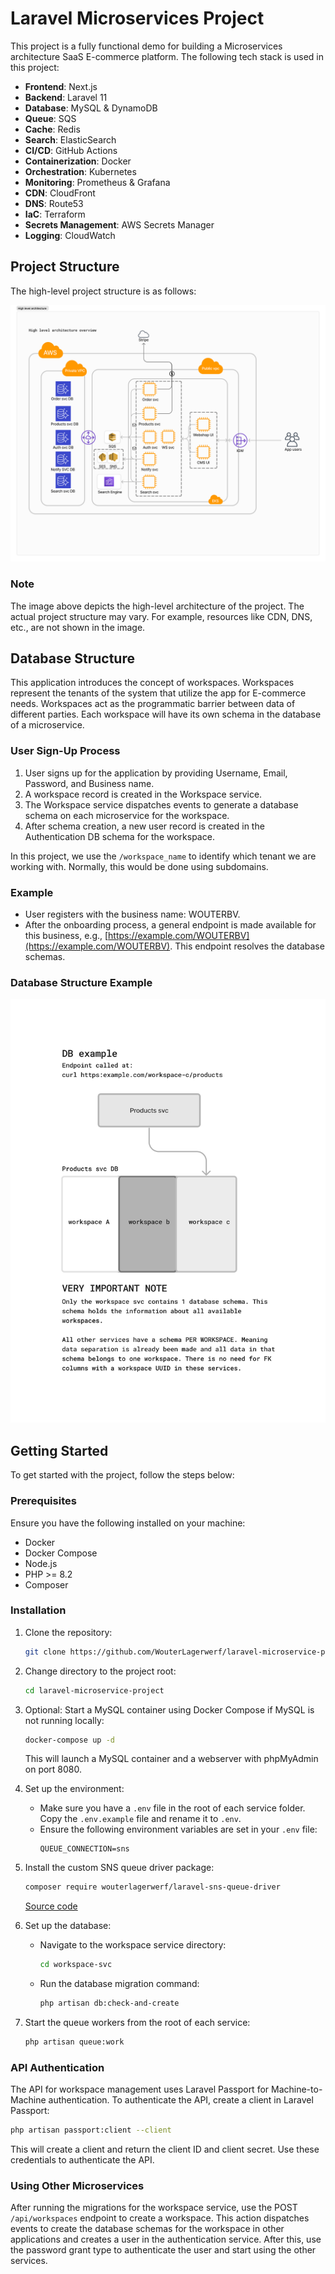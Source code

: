 # Laravel Microservices Project

This project is a fully functional demo for building a Microservices architecture SaaS E-commerce platform. The following tech stack is used in this project:

- **Frontend**: Next.js
- **Backend**: Laravel 11
- **Database**: MySQL & DynamoDB
- **Queue**: SQS
- **Cache**: Redis
- **Search**: ElasticSearch
- **CI/CD**: GitHub Actions
- **Containerization**: Docker
- **Orchestration**: Kubernetes
- **Monitoring**: Prometheus & Grafana
- **CDN**: CloudFront
- **DNS**: Route53
- **IaC**: Terraform
- **Secrets Management**: AWS Secrets Manager
- **Logging**: CloudWatch

## Project Structure

The high-level project structure is as follows:

![Project Architecture](architecture.png)

### Note

The image above depicts the high-level architecture of the project. The actual project structure may vary. For example, resources like CDN, DNS, etc., are not shown in the image.

## Database Structure

This application introduces the concept of workspaces. Workspaces represent the tenants of the system that utilize the app for E-commerce needs. Workspaces act as the programmatic barrier between data of different parties. Each workspace will have its own schema in the database of a microservice.

### User Sign-Up Process

1. User signs up for the application by providing Username, Email, Password, and Business name.
2. A workspace record is created in the Workspace service.
3. The Workspace service dispatches events to generate a database schema on each microservice for the workspace.
4. After schema creation, a new user record is created in the Authentication DB schema for the workspace.

In this project, we use the `/workspace_name` to identify which tenant we are working with. Normally, this would be done using subdomains.

### Example

- User registers with the business name: WOUTERBV.
- After the onboarding process, a general endpoint is made available for this business, e.g., [https://example.com/WOUTERBV](https://example.com/WOUTERBV). This endpoint resolves the database schemas.

### Database Structure Example

![Database Structure](db_structure.png)

## Getting Started

To get started with the project, follow the steps below:

### Prerequisites

Ensure you have the following installed on your machine:
- Docker
- Docker Compose
- Node.js
- PHP >= 8.2
- Composer

### Installation

1. Clone the repository:
    ```bash
    git clone https://github.com/WouterLagerwerf/laravel-microservice-project.git
    ```

2. Change directory to the project root:
    ```bash
    cd laravel-microservice-project
    ```

3. Optional: Start a MySQL container using Docker Compose if MySQL is not running locally:
    ```bash
    docker-compose up -d
    ```
    This will launch a MySQL container and a webserver with phpMyAdmin on port 8080.

4. Set up the environment:
    - Make sure you have a `.env` file in the root of each service folder. Copy the `.env.example` file and rename it to `.env`.
    - Ensure the following environment variables are set in your `.env` file:
      ```env
      QUEUE_CONNECTION=sns
      ```

5. Install the custom SNS queue driver package:
    ```bash
    composer require wouterlagerwerf/laravel-sns-queue-driver
    ```
    [Source code](https://github.com/WouterLagerwerf/laravel-sns-queue-driver)

6. Set up the database:
    - Navigate to the workspace service directory:
      ```bash
      cd workspace-svc
      ```
    - Run the database migration command:
      ```bash
      php artisan db:check-and-create
      ```

7. Start the queue workers from the root of each service:
    ```bash
    php artisan queue:work
    ```

### API Authentication

The API for workspace management uses Laravel Passport for Machine-to-Machine authentication. To authenticate the API, create a client in Laravel Passport:
```bash
php artisan passport:client --client
```
This will create a client and return the client ID and client secret. Use these credentials to authenticate the API.

### Using Other Microservices

After running the migrations for the workspace service, use the POST `/api/workspaces` endpoint to create a workspace. This action dispatches events to create the database schemas for the workspace in other applications and creates a user in the authentication service. After this, use the password grant type to authenticate the user and start using the other services.
